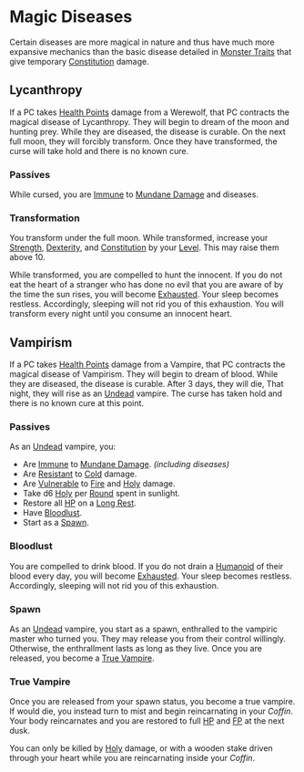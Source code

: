 # Magic Diseases

Certain diseases are more magical in nature and thus have much more expansive mechanics than the basic disease detailed in [Monster Traits](Monster%20Traits.md) that give temporary [Constitution](../../Player%20Characters/The%20Ability%20Scores/Constitution.md) damage.

## Lycanthropy

If a PC takes [Health Points](../../Player%20Characters/Derived%20Statistics/Health%20Points.md) damage from a Werewolf, that PC contracts the magical disease of Lycanthropy. They will begin to dream of the moon and hunting prey. While they are diseased, the disease is curable. On the next full moon, they will forcibly transform. Once they have transformed, the curse will take hold and there is no known cure.

### Passives

While cursed, you are [Immune](../../Game%20Procedures/Conditions/Immune.md) to [Mundane Damage](../../Game%20Procedures/Combat/Damage%20Types/Mundane%20Damage.md) and diseases.

### Transformation

You transform under the full moon. While transformed, increase your [Strength](../../Player%20Characters/The%20Ability%20Scores/Strength.md), [Dexterity](../../Player%20Characters/The%20Ability%20Scores/Dexterity.md), and [Constitution](../../Player%20Characters/The%20Ability%20Scores/Constitution.md) by your [Level](../../Player%20Characters/Derived%20Statistics/Level.md). This may raise them above 10.

While transformed, you are compelled to hunt the innocent. If you do not eat the heart of a stranger who has done no evil that you are aware of by the time the sun rises, you will become [Exhausted](../../Game%20Procedures/Conditions/Exhausted.md). Your sleep becomes restless. Accordingly, sleeping will not rid you of this exhaustion. You will transform every night until you consume an innocent heart.

## Vampirism

If a PC takes [Health Points](../../Player%20Characters/Derived%20Statistics/Health%20Points.md) damage from a Vampire, that PC contracts the magical disease of Vampirism. They will begin to dream of blood. While they are diseased, the disease is curable. After 3 days, they will die, That night, they will rise as an [Undead](Creature%20Types/Undead.md) vampire. The curse has taken hold and there is no known cure at this point.

### Passives

As an [Undead](Creature%20Types/Undead.md) vampire, you:

- Are [Immune](../../Game%20Procedures/Conditions/Immune.md) to [Mundane Damage](../../Game%20Procedures/Combat/Damage%20Types/Mundane%20Damage.md). *(including diseases)*
- Are [Resistant](../../Game%20Procedures/Conditions/Resistant.md) to [Cold](../../Game%20Procedures/Combat/Damage%20Types/Cold.md) damage.
- Are [Vulnerable](../../Game%20Procedures/Conditions/Vulnerable.md) to [Fire](../../Magic/Spells/Spell%20Domains/Fire.md) and [Holy](../../Game%20Procedures/Combat/Damage%20Types/Holy.md) damage.
- Take d6 [Holy](../../Game%20Procedures/Combat/Damage%20Types/Holy.md) per [Round](../../Game%20Procedures/Core%20Procedures/Round.md) spent in sunlight.
- Restore all [HP](../../Player%20Characters/Derived%20Statistics/Health%20Points.md) on a [Long Rest](../../Game%20Procedures/Core%20Procedures/Resting.md#Long%20Rest).
- Have [Bloodlust](Magic%20Diseases.md#Bloodlust).
- Start as a [Spawn](Magic%20Diseases.md#Spawn).

### Bloodlust

You are compelled to drink blood. If you do not drain a [Humanoid](Creature%20Types/Humanoid.md) of their blood every day, you will become [Exhausted](../../Game%20Procedures/Conditions/Exhausted.md). Your sleep becomes restless. Accordingly, sleeping will not rid you of this exhaustion.

### Spawn

As an [Undead](Creature%20Types/Undead.md) vampire, you start as a spawn, enthralled to the vampiric master who turned you. They may release you from their control willingly. Otherwise, the enthrallment lasts as long as they live. Once you are released, you become a [True Vampire](Magic%20Diseases.md#True%20Vampire).

### True Vampire

Once you are released from your spawn status, you become a true vampire. If would die, you instead turn to mist and begin reincarnating in your *Coffin*. Your body reincarnates and you are restored to full [HP](../../Player%20Characters/Derived%20Statistics/Health%20Points.md) and [FP](../../Player%20Characters/Derived%20Statistics/Fatigue%20Points.md) at the next dusk.

You can only be killed by [Holy](../../Game%20Procedures/Combat/Damage%20Types/Holy.md) damage, or with a wooden stake driven through your heart while you are reincarnating inside your *Coffin*.

